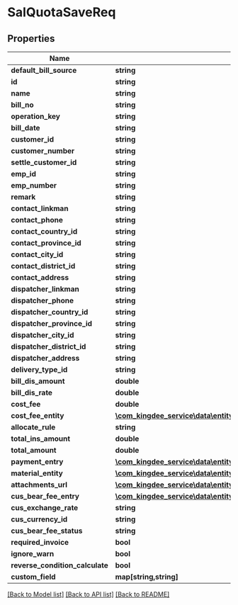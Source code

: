 # SalQuotaSaveReq

## Properties
Name | Type | Description | Notes
------------ | ------------- | ------------- | -------------
**default_bill_source** | **string** |  | [optional] 
**id** | **string** |  | [optional] 
**name** | **string** |  | [optional] 
**bill_no** | **string** |  | [optional] 
**operation_key** | **string** |  | [optional] 
**bill_date** | **string** |  | [optional] 
**customer_id** | **string** |  | [optional] 
**customer_number** | **string** |  | [optional] 
**settle_customer_id** | **string** |  | [optional] 
**emp_id** | **string** |  | [optional] 
**emp_number** | **string** |  | [optional] 
**remark** | **string** |  | [optional] 
**contact_linkman** | **string** |  | [optional] 
**contact_phone** | **string** |  | [optional] 
**contact_country_id** | **string** |  | [optional] 
**contact_province_id** | **string** |  | [optional] 
**contact_city_id** | **string** |  | [optional] 
**contact_district_id** | **string** |  | [optional] 
**contact_address** | **string** |  | [optional] 
**dispatcher_linkman** | **string** |  | [optional] 
**dispatcher_phone** | **string** |  | [optional] 
**dispatcher_country_id** | **string** |  | [optional] 
**dispatcher_province_id** | **string** |  | [optional] 
**dispatcher_city_id** | **string** |  | [optional] 
**dispatcher_district_id** | **string** |  | [optional] 
**dispatcher_address** | **string** |  | [optional] 
**delivery_type_id** | **string** |  | [optional] 
**bill_dis_amount** | **double** |  | [optional] 
**bill_dis_rate** | **double** |  | [optional] 
**cost_fee** | **double** |  | [optional] 
**cost_fee_entity** | [**\com_kingdee_service\data\entity\SalQuotaSaveReqCostFeeEntity**](SalQuotaSaveReqCostFeeEntity.md) |  | [optional] 
**allocate_rule** | **string** |  | [optional] 
**total_ins_amount** | **double** |  | [optional] 
**total_amount** | **double** |  | [optional] 
**payment_entry** | [**\com_kingdee_service\data\entity\SalQuotaSaveReqPaymentEntry[]**](SalQuotaSaveReqPaymentEntry.md) |  | [optional] 
**material_entity** | [**\com_kingdee_service\data\entity\SalQuotaSaveReqMaterialEntity[]**](SalQuotaSaveReqMaterialEntity.md) |  | [optional] 
**attachments_url** | [**\com_kingdee_service\data\entity\SalQuotaSaveReqAttachmentsUrl[]**](SalQuotaSaveReqAttachmentsUrl.md) |  | [optional] 
**cus_bear_fee_entry** | [**\com_kingdee_service\data\entity\SalQuotaSaveReqCusBearFeeEntry[]**](SalQuotaSaveReqCusBearFeeEntry.md) |  | [optional] 
**cus_exchange_rate** | **string** |  | [optional] 
**cus_currency_id** | **string** |  | [optional] 
**cus_bear_fee_status** | **string** |  | [optional] 
**required_invoice** | **bool** |  | [optional] 
**ignore_warn** | **bool** |  | [optional] 
**reverse_condition_calculate** | **bool** |  | [optional] 
**custom_field** | **map[string,string]** |  | [optional] 

[[Back to Model list]](../README.md#documentation-for-models) [[Back to API list]](../README.md#documentation-for-api-endpoints) [[Back to README]](../README.md)


